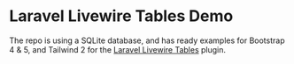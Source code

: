 # Laravel Livewire Tables Demo

The repo is using a SQLite database, and has ready examples for Bootstrap 4 & 5, and Tailwind 2 for the [Laravel Livewire Tables](https://github.com/rappasoft/laravel-livewire-tables) plugin.
